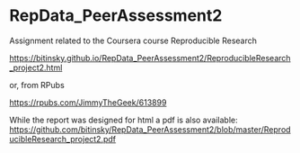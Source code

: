 # RepData_PeerAssessment2
Assignment related to the Coursera course Reproducible Research

https://bitinsky.github.io/RepData_PeerAssessment2/ReproducibleResearch_project2.html

or, from RPubs

https://rpubs.com/JimmyTheGeek/613899

While the report was designed for html a pdf is also available:
https://github.com/bitinsky/RepData_PeerAssessment2/blob/master/ReproducibleResearch_project2.pdf


